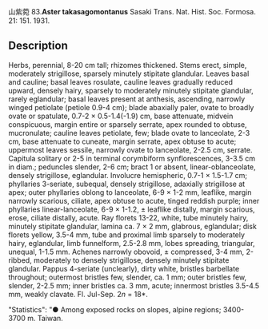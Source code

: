 山紫菀
83.**Aster takasagomontanus** Sasaki Trans. Nat. Hist. Soc. Formosa. 21: 151. 1931.

## Description
Herbs, perennial, 8-20 cm tall; rhizomes thickened. Stems erect, simple, moderately strigillose, sparsely minutely stipitate glandular. Leaves basal and cauline; basal leaves rosulate, cauline leaves gradually reduced upward, densely hairy, sparsely to moderately minutely stipitate glandular, rarely eglandular; basal leaves present at anthesis, ascending, narrowly winged petiolate (petiole 0.9-4 cm); blade abaxially paler, ovate to broadly ovate or spatulate, 0.7-2 × 0.5-1.4(-1.9) cm, base attenuate, midvein conspicuous, margin entire or sparsely serrate, apex rounded to obtuse, mucronulate; cauline leaves petiolate, few; blade ovate to lanceolate, 2-3 cm, base attenuate to cuneate, margin serrate, apex obtuse to acute; uppermost leaves sessile, narrowly ovate to lanceolate, 2-2.5 cm, serrate. Capitula solitary or 2-5 in terminal corymbiform synflorescences, 3-3.5 cm in diam.; peduncles slender, 2-6 cm; bract 1 or absent, linear-oblanceolate, densely strigillose, eglandular. Involucre hemispheric, 0.7-1 × 1.5-1.7 cm; phyllaries 3-seriate, subequal, densely strigillose, adaxially strigillose at apex; outer phyllaries oblong to lanceolate, 6-9 × 1-2 mm, leaflike, margin narrowly scarious, ciliate, apex obtuse to acute, tinged reddish purple; inner phyllaries linear-lanceolate, 6-9 × 1-1.2, ± leaflike distally, margin scarious, erose, ciliate distally, acute. Ray florets 13-22, white, tube minutely hairy, minutely stipitate glandular, lamina ca. 7 × 2 mm, glabrous, eglandular; disk florets yellow, 3.5-4 mm, tube and proximal limb sparsely to moderately hairy, eglandular, limb funnelform, 2.5-2.8 mm, lobes spreading, triangular, unequal, 1-1.5 mm. Achenes narrowly obovoid, ± compressed, 3-4 mm, 2-ribbed, moderately to densely strigillose, densely minutely stipitate glandular. Pappus 4-seriate (unclearly), dirty white, bristles barbellate throughout; outermost bristles few, slender, ca. 1 mm; outer bristles few, slender, 2-2.5 mm; inner bristles ca. 3 mm, acute; innermost bristles 3.5-4.5 mm, weakly clavate. Fl. Jul-Sep. 2*n* = 18*.

  "Statistics": "● Among exposed rocks on slopes, alpine regions; 3400-3700 m. Taiwan.

